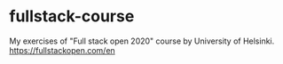 # fullstack-course
My exercises of "Full stack open 2020" course by University of Helsinki. https://fullstackopen.com/en
